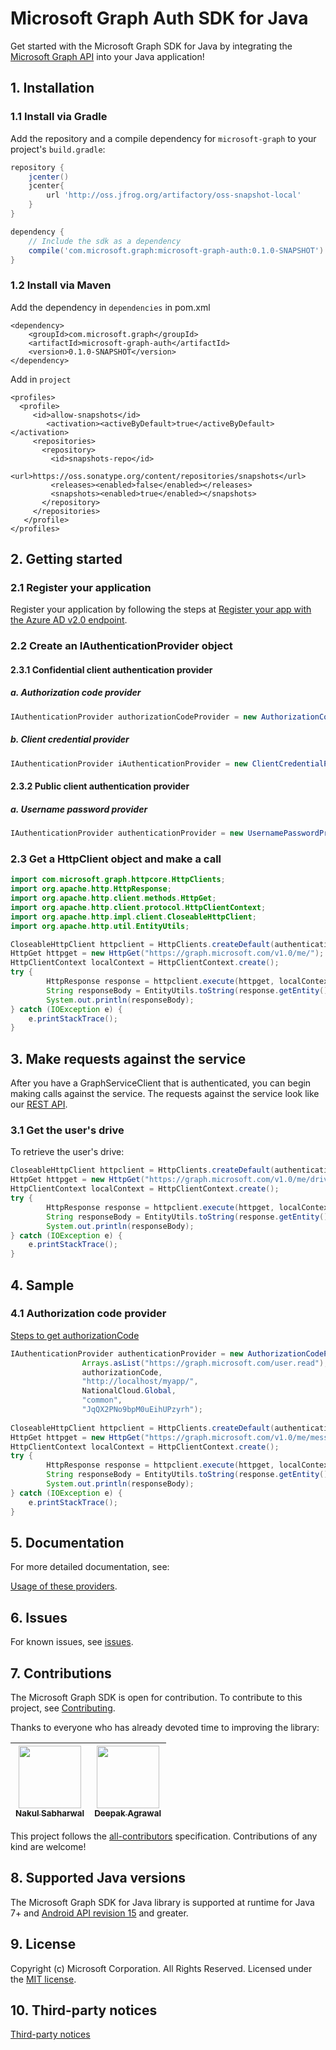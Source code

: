 # Microsoft Graph Auth SDK for Java

Get started with the Microsoft Graph SDK for Java by integrating the [Microsoft Graph API](https://graph.microsoft.io/en-us/getting-started) into your Java application!

## 1. Installation

### 1.1 Install via Gradle

Add the repository and a compile dependency for `microsoft-graph` to your project's `build.gradle`:

```gradle
repository {
    jcenter()
	jcenter{
        url 'http://oss.jfrog.org/artifactory/oss-snapshot-local'
	}
}

dependency {
    // Include the sdk as a dependency
    compile('com.microsoft.graph:microsoft-graph-auth:0.1.0-SNAPSHOT')
}
```

### 1.2 Install via Maven
Add the dependency in `dependencies` in pom.xml
```dependency
<dependency>
	<groupId>com.microsoft.graph</groupId>
	<artifactId>microsoft-graph-auth</artifactId>
	<version>0.1.0-SNAPSHOT</version>
</dependency>
```

Add in `project`
```
<profiles>
  <profile>
     <id>allow-snapshots</id>
        <activation><activeByDefault>true</activeByDefault></activation>
     <repositories>
       <repository>
         <id>snapshots-repo</id>
         <url>https://oss.sonatype.org/content/repositories/snapshots</url>
         <releases><enabled>false</enabled></releases>
         <snapshots><enabled>true</enabled></snapshots>
       </repository>
     </repositories>
   </profile>
</profiles>

```

## 2. Getting started

### 2.1 Register your application

Register your application by following the steps at [Register your app with the Azure AD v2.0 endpoint](https://developer.microsoft.com/en-us/graph/docs/concepts/auth_register_app_v2).

### 2.2 Create an IAuthenticationProvider object

#### 2.3.1 Confidential client authentication provider

##### a. Authorization code provider
```java
IAuthenticationProvider authorizationCodeProvider = new AuthorizationCodeProvider(CLIENT_ID, SCOPES_LIST, AUTHORIZATION_CODE, REDIRECT_URL, NATIONAL_CLOUD,	TENANT, SECRET);
```

##### b. Client credential provider
```java
IAuthenticationProvider iAuthenticationProvider = new ClientCredentialProvider(CLIENT_ID, SCOPES_LIST, CLIENT_SECRET, tenantGUID, NationalCloud.Global);
```
#### 2.3.2 Public client authentication provider
##### a. Username password provider
```java
IAuthenticationProvider authenticationProvider = new UsernamePasswordProvider(CLIENT_ID, SCOPES_LIST, USERNAME, PASSWORD, NATIONAL_CLOUD, TENANT, CLIENT_SECRET);
```
### 2.3 Get a HttpClient object and make a call

```java
import com.microsoft.graph.httpcore.HttpClients;
import org.apache.http.HttpResponse;
import org.apache.http.client.methods.HttpGet;
import org.apache.http.client.protocol.HttpClientContext;
import org.apache.http.impl.client.CloseableHttpClient;
import org.apache.http.util.EntityUtils;
```

```java
CloseableHttpClient httpclient = HttpClients.createDefault(authenticationProvider);
HttpGet httpget = new HttpGet("https://graph.microsoft.com/v1.0/me/");
HttpClientContext localContext = HttpClientContext.create();
try {
		HttpResponse response = httpclient.execute(httpget, localContext);
		String responseBody = EntityUtils.toString(response.getEntity());
		System.out.println(responseBody); 
} catch (IOException e) {
	e.printStackTrace();
}
```

## 3. Make requests against the service

After you have a GraphServiceClient that is authenticated, you can begin making calls against the service. The requests against the service look like our [REST API](https://developer.microsoft.com/en-us/graph/docs/concepts/overview).

### 3.1 Get the user's drive

To retrieve the user's drive:

```java
CloseableHttpClient httpclient = HttpClients.createDefault(authenticationProvider);
HttpGet httpget = new HttpGet("https://graph.microsoft.com/v1.0/me/drive");
HttpClientContext localContext = HttpClientContext.create();
try {
		HttpResponse response = httpclient.execute(httpget, localContext);
		String responseBody = EntityUtils.toString(response.getEntity());
		System.out.println(responseBody); 
} catch (IOException e) {
	e.printStackTrace();
}
```

## 4. Sample
### 4.1 Authorization code provider

[Steps to get authorizationCode](https://docs.microsoft.com/en-us/azure/active-directory/develop/v2-oauth2-auth-code-flow#request-an-authorization-code)
```java
IAuthenticationProvider authenticationProvider = new AuthorizationCodeProvider("6731de76-14a6-49ae-97bc-6eba6914391e", 
				Arrays.asList("https://graph.microsoft.com/user.read"), 
				authorizationCode,
				"http://localhost/myapp/", 
				NationalCloud.Global, 
				"common", 
				"JqQX2PNo9bpM0uEihUPzyrh");
				
CloseableHttpClient httpclient = HttpClients.createDefault(authenticationProvider);
HttpGet httpget = new HttpGet("https://graph.microsoft.com/v1.0/me/messages");
HttpClientContext localContext = HttpClientContext.create();
try {
		HttpResponse response = httpclient.execute(httpget, localContext);
		String responseBody = EntityUtils.toString(response.getEntity());
		System.out.println(responseBody); 
} catch (IOException e) {
	e.printStackTrace();
}
```

## 5. Documentation

For more detailed documentation, see:

[Usage of these providers](https://docs.microsoft.com/en-us/azure/active-directory/develop/active-directory-v2-protocols).

## 6. Issues

For known issues, see [issues](https://github.com/microsoftgraph/msgraph-sdk-java-auth/issues).

## 7. Contributions

The Microsoft Graph SDK is open for contribution. To contribute to this project, see [Contributing](https://github.com/microsoftgraph/msgraph-sdk-java/blob/master/CONTRIBUTING.md).

Thanks to everyone who has already devoted time to improving the library:

<!-- ALL-CONTRIBUTORS-LIST:START  -->
<!-- prettier-ignore -->
| [<img src="https://avatars3.githubusercontent.com/u/16473684?v=4" width="100px;"/><br /><sub><b>Nakul Sabharwal</b></sub>](https://developer.microsoft.com/graph)<br />[](#question-NakulSabharwal "Answering Questions") [](https://github.com/microsoftgraph/msgraph-sdk-java/commits?author=NakulSabharwal "Code") [](https://github.com/microsoftgraph/msgraph-sdk-java/wiki "Documentation") [](#review-NakulSabharwal "Reviewed Pull Requests") [](https://github.com/microsoftgraph/msgraph-sdk-java/commits?author=NakulSabharwal "Tests")| [<img src="https://avatars2.githubusercontent.com/u/3197588?v=4" width="100px;"/><br /><sub><b>Deepak Agrawal</b></sub>](https://github.com/deepak2016)<br /> 
| :---: | :---: | 
<!-- ALL-CONTRIBUTORS-LIST:END -->

This project follows the [all-contributors](https://github.com/kentcdodds/all-contributors) specification. Contributions of any kind are welcome!

## 8. Supported Java versions
The Microsoft Graph SDK for Java library is supported at runtime for Java 7+ and [Android API revision 15](http://source.android.com/source/build-numbers.html) and greater.

## 9. License

Copyright (c) Microsoft Corporation. All Rights Reserved. Licensed under the [MIT license](LICENSE).

## 10. Third-party notices

[Third-party notices](THIRD%20PARTY%20NOTICES)

